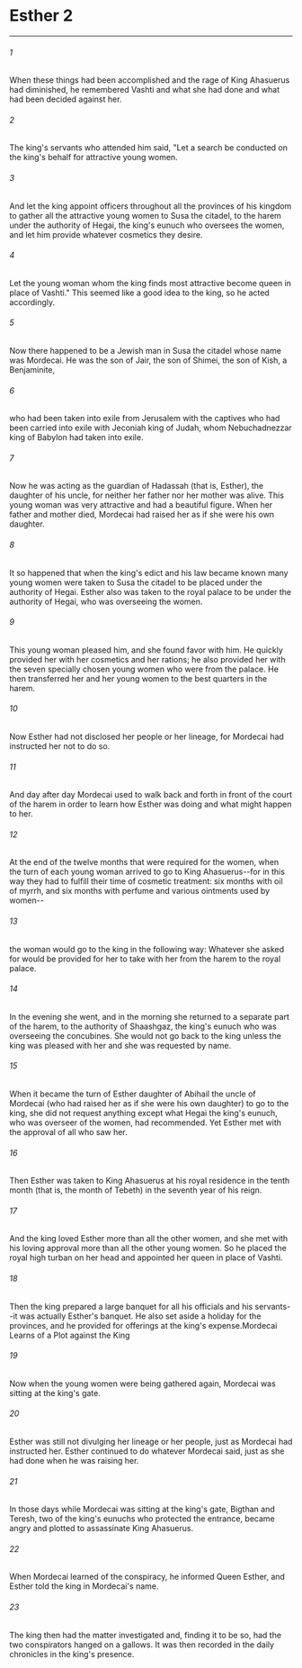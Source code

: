 # Esther 2
***



###### 1 
When these things had been accomplished and the rage of King Ahasuerus had diminished, he remembered Vashti and what she had done and what had been decided against her. 

###### 2 
The king's servants who attended him said, "Let a search be conducted on the king's behalf for attractive young women. 

###### 3 
And let the king appoint officers throughout all the provinces of his kingdom to gather all the attractive young women to Susa the citadel, to the harem under the authority of Hegai, the king's eunuch who oversees the women, and let him provide whatever cosmetics they desire. 

###### 4 
Let the young woman whom the king finds most attractive become queen in place of Vashti." This seemed like a good idea to the king, so he acted accordingly. 

###### 5 
Now there happened to be a Jewish man in Susa the citadel whose name was Mordecai. He was the son of Jair, the son of Shimei, the son of Kish, a Benjaminite, 

###### 6 
who had been taken into exile from Jerusalem with the captives who had been carried into exile with Jeconiah king of Judah, whom Nebuchadnezzar king of Babylon had taken into exile. 

###### 7 
Now he was acting as the guardian of Hadassah (that is, Esther), the daughter of his uncle, for neither her father nor her mother was alive. This young woman was very attractive and had a beautiful figure. When her father and mother died, Mordecai had raised her as if she were his own daughter. 

###### 8 
It so happened that when the king's edict and his law became known many young women were taken to Susa the citadel to be placed under the authority of Hegai. Esther also was taken to the royal palace to be under the authority of Hegai, who was overseeing the women. 

###### 9 
This young woman pleased him, and she found favor with him. He quickly provided her with her cosmetics and her rations; he also provided her with the seven specially chosen young women who were from the palace. He then transferred her and her young women to the best quarters in the harem. 

###### 10 
Now Esther had not disclosed her people or her lineage, for Mordecai had instructed her not to do so. 

###### 11 
And day after day Mordecai used to walk back and forth in front of the court of the harem in order to learn how Esther was doing and what might happen to her. 

###### 12 
At the end of the twelve months that were required for the women, when the turn of each young woman arrived to go to King Ahasuerus--for in this way they had to fulfill their time of cosmetic treatment: six months with oil of myrrh, and six months with perfume and various ointments used by women-- 

###### 13 
the woman would go to the king in the following way: Whatever she asked for would be provided for her to take with her from the harem to the royal palace. 

###### 14 
In the evening she went, and in the morning she returned to a separate part of the harem, to the authority of Shaashgaz, the king's eunuch who was overseeing the concubines. She would not go back to the king unless the king was pleased with her and she was requested by name. 

###### 15 
When it became the turn of Esther daughter of Abihail the uncle of Mordecai (who had raised her as if she were his own daughter) to go to the king, she did not request anything except what Hegai the king's eunuch, who was overseer of the women, had recommended. Yet Esther met with the approval of all who saw her. 

###### 16 
Then Esther was taken to King Ahasuerus at his royal residence in the tenth month (that is, the month of Tebeth) in the seventh year of his reign. 

###### 17 
And the king loved Esther more than all the other women, and she met with his loving approval more than all the other young women. So he placed the royal high turban on her head and appointed her queen in place of Vashti. 

###### 18 
Then the king prepared a large banquet for all his officials and his servants--it was actually Esther's banquet. He also set aside a holiday for the provinces, and he provided for offerings at the king's expense.Mordecai Learns of a Plot against the King 

###### 19 
Now when the young women were being gathered again, Mordecai was sitting at the king's gate. 

###### 20 
Esther was still not divulging her lineage or her people, just as Mordecai had instructed her. Esther continued to do whatever Mordecai said, just as she had done when he was raising her. 

###### 21 
In those days while Mordecai was sitting at the king's gate, Bigthan and Teresh, two of the king's eunuchs who protected the entrance, became angry and plotted to assassinate King Ahasuerus. 

###### 22 
When Mordecai learned of the conspiracy, he informed Queen Esther, and Esther told the king in Mordecai's name. 

###### 23 
The king then had the matter investigated and, finding it to be so, had the two conspirators hanged on a gallows. It was then recorded in the daily chronicles in the king's presence.
